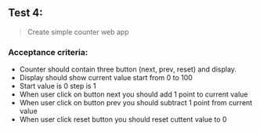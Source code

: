 ## Test 4:

> Create simple counter web app

### Acceptance criteria:

* Counter should contain three button (next, prev, reset) and display.
* Display should show current value start from 0 to 100
* Start value is 0 step is 1
* When user click on button next you should add 1 point to current value
* When user click on button prev you should subtract 1 point from current value
* When user click reset button you should reset cuttent value to 0